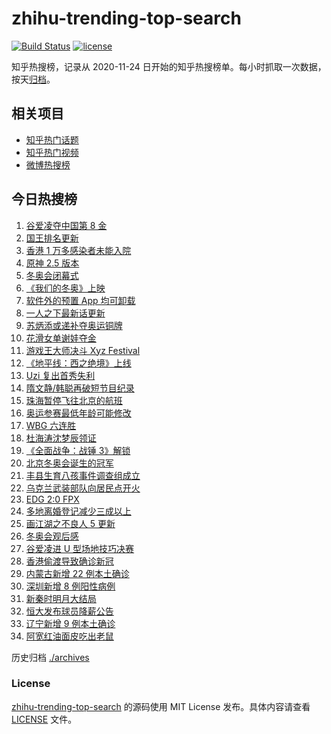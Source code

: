 # zhihu-trending-top-search

[![Build Status](https://github.com/justjavac/zhihu-trending-top-search/workflows/ci/badge.svg?branch=main)](https://github.com/justjavac/zhihu-trending-top-search/actions)
[![license](https://img.shields.io/github/license/justjavac/zhihu-trending-top-search)](https://github.com/justjavac/zhihu-trending-top-search/blob/main/LICENSE)

知乎热搜榜，记录从 2020-11-24 日开始的知乎热搜榜单。每小时抓取一次数据，按天[归档](./archives)。

## 相关项目

- [知乎热门话题](https://github.com/justjavac/zhihu-trending-hot-questions)
- [知乎热门视频](https://github.com/justjavac/zhihu-trending-hot-video)
- [微博热搜榜](https://github.com/justjavac/weibo-trending-hot-search)

## 今日热搜榜

<!-- BEGIN -->
<!-- 最后更新时间 Sat Feb 19 2022 18:09:41 GMT+0800 (China Standard Time) -->

1. [谷爱凌夺中国第 8 金](https://www.zhihu.com/search?q=谷爱凌)
1. [国王排名更新](https://www.zhihu.com/search?q=国王排名)
1. [香港 1 万多感染者未能入院](https://www.zhihu.com/search?q=香港疫情)
1. [原神 2.5 版本](https://www.zhihu.com/search?q=原神)
1. [冬奥会闭幕式](https://www.zhihu.com/search?q=冬奥会闭幕式)
1. [《我们的冬奥》上映](https://www.zhihu.com/search?q=我们的冬奥)
1. [软件外的预置 App 均可卸载](https://www.zhihu.com/search?q=预置App)
1. [一人之下最新话更新](https://www.zhihu.com/search?q=一人之下)
1. [苏炳添或递补夺奥运铜牌](https://www.zhihu.com/search?q=苏炳添)
1. [花滑女单谢娃夺金](https://www.zhihu.com/search?q=花样滑冰)
1. [游戏王大师决斗 Xyz Festival](https://www.zhihu.com/search?q=游戏王)
1. [《地平线：西之绝境》上线](https://www.zhihu.com/search?q=地平线西之绝境)
1. [Uzi 复出首秀失利](https://www.zhihu.com/search?q=Uzi)
1. [隋文静/韩聪再破短节目纪录](https://www.zhihu.com/search?q=隋文静/韩聪)
1. [珠海暂停飞往北京的航班](https://www.zhihu.com/search?q=珠海疫情)
1. [奥运参赛最低年龄可能修改](https://www.zhihu.com/search?q=奥运最低年龄限制)
1. [WBG 六连胜](https://www.zhihu.com/search?q=WBG)
1. [杜海涛沈梦辰领证](https://www.zhihu.com/search?q=杜海涛沈梦辰领证)
1. [《全面战争：战锤 3》解锁](https://www.zhihu.com/search?q=战锤3)
1. [北京冬奥会诞生的冠军](https://www.zhihu.com/search?q=冬奥会冠军)
1. [丰县生育八孩事件调查组成立](https://www.zhihu.com/search?q=丰县八孩调查组)
1. [乌克兰武装部队向居民点开火](https://www.zhihu.com/search?q=乌克兰武装部队开火)
1. [EDG 2:0 FPX](https://www.zhihu.com/search?q=edg)
1. [多地离婚登记减少三成以上](https://www.zhihu.com/search?q=离婚登记减少)
1. [画江湖之不良人 5 更新](https://www.zhihu.com/search?q=不良人)
1. [冬奥会观后感](https://www.zhihu.com/search?q=冬奥会观后感)
1. [谷爱凌进 U 型场地技巧决赛](https://www.zhihu.com/search?q=谷爱凌)
1. [香港偷渡导致确诊新冠](https://www.zhihu.com/search?q=香港偷渡)
1. [内蒙古新增 22 例本土确诊](https://www.zhihu.com/search?q=内蒙古新增)
1. [深圳新增 8 例阳性病例](https://www.zhihu.com/search?q=深圳新增)
1. [新秦时明月大结局](https://www.zhihu.com/search?q=新秦时明月)
1. [恒大发布球员降薪公告](https://www.zhihu.com/search?q=恒大)
1. [辽宁新增 9 例本土确诊](https://www.zhihu.com/search?q=辽宁新增)
1. [阿宽红油面皮吃出老鼠](https://www.zhihu.com/search?q=阿宽红油面皮)

<!-- END -->

历史归档 [./archives](./archives)

### License

[zhihu-trending-top-search](https://github.com/justjavac/zhihu-trending-top-search)
的源码使用 MIT License 发布。具体内容请查看 [LICENSE](./LICENSE) 文件。
